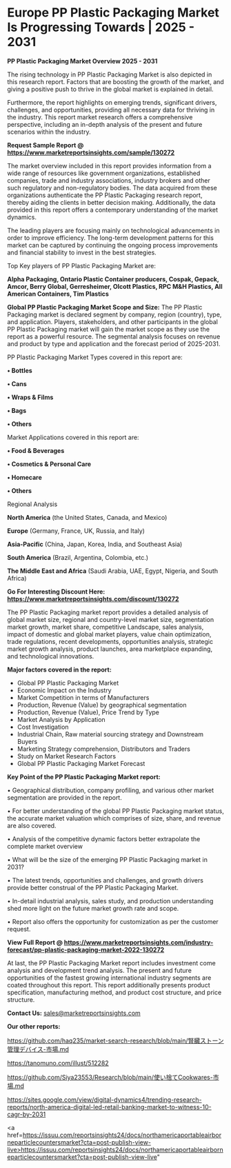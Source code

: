 # Europe PP Plastic Packaging Market Is Progressing Towards | 2025 - 2031

<Strong> PP Plastic Packaging Market Overview 2025 - 2031</strong>

The rising technology in PP Plastic Packaging Market is also depicted in this research report. Factors that are boosting the growth of the market, and giving a positive push to thrive in the global market is explained in detail.

Furthermore, the report highlights on emerging trends, significant drivers, challenges, and opportunities, providing all necessary data for thriving in the industry. This report market research offers a comprehensive perspective, including an in-depth analysis of the present and future scenarios within the industry.

<strong>Request Sample Report @ <a href=https://www.marketreportsinsights.com/sample/130272>https://www.marketreportsinsights.com/sample/130272</a></strong>

The market overview included in this report provides information from a wide range of resources like government organizations, established companies, trade and industry associations, industry brokers and other such regulatory and non-regulatory bodies. The data acquired from these organizations authenticate the PP Plastic Packaging research report, thereby aiding the clients in better decision making. Additionally, the data provided in this report offers a contemporary understanding of the market dynamics.

The leading players are focusing mainly on technological advancements in order to improve efficiency. The long-term development patterns for this market can be captured by continuing the ongoing process improvements and financial stability to invest in the best strategies.

Top Key players of PP Plastic Packaging Market are:

<strong>Alpha Packaging, Ontario Plastic Container producers, Cospak, Gepack, Amcor, Berry Global, Gerresheimer, Olcott Plastics, RPC M&H Plastics, All American Containers, Tim Plastics</strong>

<strong><b>Global PP Plastic Packaging Market Scope and Size:</b></strong>
The PP Plastic Packaging market is declared segment by company, region (country), type, and application. Players, stakeholders, and other participants in the global PP Plastic Packaging market will gain the market scope as they use the report as a powerful resource. The segmental analysis focuses on revenue and product by type and application and the forecast period of 2025-2031.

PP Plastic Packaging Market Types covered in this report are:

<strong>• Bottles

• Cans

• Wraps & Films

• Bags

• Others</strong>

Market Applications covered in this report are:

<strong>• Food & Beverages

• Cosmetics & Personal Care

• Homecare

• Others</strong> 

Regional Analysis

<strong>North America</strong> (the United States, Canada, and Mexico)

<strong>Europe</strong> (Germany, France, UK, Russia, and Italy)

<strong>Asia-Pacific</strong> (China, Japan, Korea, India, and Southeast Asia)

<strong>South America</strong> (Brazil, Argentina, Colombia, etc.)

<strong>The Middle East and Africa</strong> (Saudi Arabia, UAE, Egypt, Nigeria, and South Africa)

<strong>Go For Interesting Discount Here: <a href=https://www.marketreportsinsights.com/discount/130272>https://www.marketreportsinsights.com/discount/130272</a></strong>

The PP Plastic Packaging market report provides a detailed analysis of global market size, regional and country-level market size, segmentation market growth, market share, competitive Landscape, sales analysis, impact of domestic and global market players, value chain optimization, trade regulations, recent developments, opportunities analysis, strategic market growth analysis, product launches, area marketplace expanding, and technological innovations.

<strong><b>Major factors covered in the report:</b></strong>
<ul>
  <li>Global PP Plastic Packaging Market </li>
  <li>Economic Impact on the Industry</li>
  <li>Market Competition in terms of Manufacturers</li>
  <li>Production, Revenue (Value) by geographical segmentation</li>
  <li>Production, Revenue (Value), Price Trend by Type</li>
  <li>Market Analysis by Application</li>
  <li>Cost Investigation</li>
  <li>Industrial Chain, Raw material sourcing strategy and Downstream Buyers</li>
  <li>Marketing Strategy comprehension, Distributors and Traders</li>
  <li>Study on Market Research Factors</li>
  <li>Global PP Plastic Packaging Market Forecast</li>
</ul>

<strong><b>Key Point of the PP Plastic Packaging Market report:</b></strong>

• Geographical distribution, company profiling, and various other market segmentation are provided in the report.

• For better understanding of the global PP Plastic Packaging market status, the accurate market valuation which comprises of size, share, and revenue are also covered.

• Analysis of the competitive dynamic factors better extrapolate the complete market overview

• What will be the size of the emerging PP Plastic Packaging market in 2031?

• The latest trends, opportunities and challenges, and growth drivers provide better construal of the PP Plastic Packaging Market.

• In-detail industrial analysis, sales study, and production understanding shed more light on the future market growth rate and scope.

• Report also offers the opportunity for customization as per the customer request.

<strong><b>View Full Report @ <a href=https://www.marketreportsinsights.com/industry-forecast/pp-plastic-packaging-market-2022-130272>https://www.marketreportsinsights.com/industry-forecast/pp-plastic-packaging-market-2022-130272</a></b></strong>


At last, the PP Plastic Packaging Market report includes investment come analysis and development trend analysis. The present and future opportunities of the fastest growing international industry segments are coated throughout this report. This report additionally presents product specification, manufacturing method, and product cost structure, and price structure.

<strong>Contact Us:</strong>
sales@marketreportsinsights.com

<strong>Our other reports:</strong>

<a href=https://github.com/haq235/market-search-research/blob/main/腎臓ストーン管理デバイス-市場.md>https://github.com/haq235/market-search-research/blob/main/腎臓ストーン管理デバイス-市場.md</a>

<a href=https://tanomuno.com/illust/512282>https://tanomuno.com/illust/512282</a>

<a href=https://github.com/Siya23553/Research/blob/main/使い捨てCookwares-市場.md>https://github.com/Siya23553/Research/blob/main/使い捨てCookwares-市場.md</a>

<a href=https://sites.google.com/view/digital-dynamics4/trending-research-reports/north-america-digital-led-retail-banking-market-to-witness-10-cagr-by-2031>https://sites.google.com/view/digital-dynamics4/trending-research-reports/north-america-digital-led-retail-banking-market-to-witness-10-cagr-by-2031</a>

<a href=https://issuu.com/reportsinsights24/docs/northamericaportableairborneparticlecountersmarket?cta=post-publish-view-live>https://issuu.com/reportsinsights24/docs/northamericaportableairborneparticlecountersmarket?cta=post-publish-view-live</a>"
